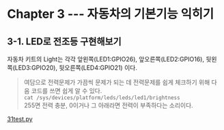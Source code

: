 # Chapter 3 --- 자동차의 기본기능 익히기

## 3-1. LED로 전조등 구현해보기

자동차 키트의 Light는 각각 앞왼쪽(LED1:GPIO26), 앞오른쪽(LED2:GPIO16), 뒷왼쪽(LED3:GPIO20), 뒷오른쪽(LED4:GPIO21) 이다.

> 여담으로 전력문제가 가끔씩 문제가 되는 데 전력문제를 쉽게 체크하기 위해 다음 코드를 쓰면 쉽게 알 수 있다.            
> <code>cat /sys/devices/platform/leds/leds/led1/brightness</code>        
> 255면 전력 충분, 0이거나 그 아래라면 전력이 부족하다는 소리이다.

[31test.py](https://github.com/nsj5068/RaspberryPi/blob/master/AI%EC%9E%90%EB%8F%99%EC%B0%A8/Chapter3%20%EC%9E%90%EB%8F%99%EC%B0%A8%EC%9D%98%20%EA%B8%B0%EB%B3%B8%EA%B8%B0%EB%8A%A5%20%EC%9D%B5%ED%9E%88%EA%B8%B0/31test.py)


##

##
